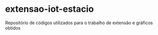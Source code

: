 # extensao-iot-estacio
Repositório de códigos utilizados para o trabalho de extensão e gráficos obtidos
